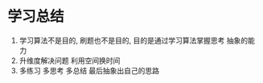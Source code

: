 # 学习总结

1. 学习算法不是目的, 刷题也不是目的, 目的是通过学习算法掌握思考 抽象的能力
2. 升维度解决问题   利用空间换时间
3. 多练习  多思考  多总结  最后抽象出自己的思路 

  

